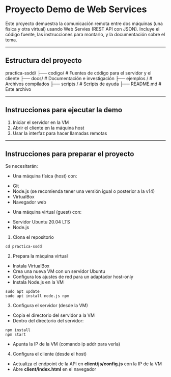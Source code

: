 # Proyecto Demo de Web Services

Este proyecto demuestra la comunicación remota entre dos máquinas (una física y otra virtual) usando Web Servies (REST API con JSON).
Incluye el código fuente, las instrucciones para montarlo, y la documentación sobre el tema.

---

## Estructura del proyecto

practica-ssdd/
├── codigo/ # Fuentes de código para el servidor y el cliente
├── docs/ # Documentación e investigación
├── ejemplos / # Archivos compilados
├── scripts / # Scripts de ayuda
├── README.md # Este archivo

---

## Instrucciones para ejecutar la demo

1. Iniciar el servidor en la VM
2. Abrir el cliente en la máquina host
3. Usar la interfaz para hacer llamadas remotas

---

## Instrucciones para preparar el proyecto

Se necesitarán:

- Una máquina física (host) con:

* Git
* Node.js (se recomienda tener una versión igual o posterior a la v14)
* VirtualBox
* Navegador web

- Una máquina virtual (guest) con:

* Servidor Ubuntu 20.04 LTS
* Node.js

1. Clona el repositorio

```git clone https://github.com/u1988492/practica-ssdd
cd practica-ssdd
```

2. Prepara la máquina virtual

- Instala VirtualBox
- Crea una nueva VM con un servidor Ubuntu
- Configura los ajustes de red para un adaptador host-only
- Instala Node.js en la VM

```
sudo apt update
sudo apt install node.js npm
```

3. Configura el servidor (desde la VM)

- Copia el directorio del servidor a la VM
- Dentro del directorio del servidor:

```
npm install
npm start
```

- Apunta la IP de la VM (comando ip addr para verla)

4. Configura el cliente (desde el host)

- Actualiza el endpoint de la API en **client/js/config.js** con la IP de la VM
- Abre **client/index.html** en el navegador
